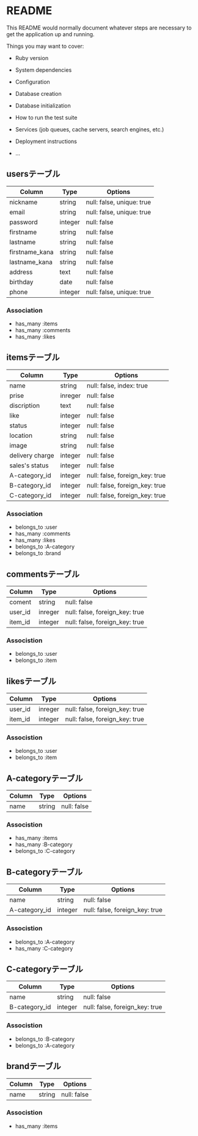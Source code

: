 # README

This README would normally document whatever steps are necessary to get the
application up and running.

Things you may want to cover:

* Ruby version

* System dependencies

* Configuration

* Database creation

* Database initialization

* How to run the test suite

* Services (job queues, cache servers, search engines, etc.)

* Deployment instructions

* ...

## usersテーブル
| Column         | Type    | Options                   |
|----------------|---------|---------------------------|
| nickname       | string  | null: false, unique: true |
| email          | string  | null: false, unique: true |
| password       | integer | null: false               |
| firstname      | string  | null: false               |
| lastname       | string  | null: false               |
| firstname_kana | string  | null: false               |
| lastname_kana  | string  | null: false               |
| address        | text    | null: false               |
| birthday       | date    | null: false               |
| phone          | integer | null: false, unique: true |

### Association
- has_many :items
- has_many :comments
- has_many :likes



## itemsテーブル
| Column          | Type    | Options                        |
|-----------------|---------|--------------------------------|
| name            | string  | null: false, index: true       |
| prise           | inreger | null: false                    |
| discription     | text    | null: false                    |
| like            | integer | null: false                    |
| status          | integer | null: false                    |
| location        | string  | null: false                    |
| image           | string  | null: false                    |
| delivery charge | integer | null: false                    |
| sales's status  | integer | null: false                    |
| A-category_id   | integer | null: false, foreign_key: true |
| B-category_id   | integer | null: false, foreign_key: true |
| C-category_id   | integer | null: false, foreign_key: true |

### Association
- belongs_to :user
- has_many :comments
- has_many :likes
- belongs_to :A-category
- belongs_to :brand



## commentsテーブル
| Column  | Type    | Options                        |
|---------|---------|--------------------------------|
| coment  | string  | null: false                    |
| user_id | inreger | null: false, foreign_key: true |
| item_id | integer | null: false, foreign_key: true |

### Associstion
- belongs_to :user
- belongs_to :item



## likesテーブル
| Column  | Type    | Options                        |
|---------|---------|--------------------------------|
| user_id | inreger | null: false, foreign_key: true |
| item_id | integer | null: false, foreign_key: true |

### Associstion
- belongs_to :user
- belongs_to :item



## A-categoryテーブル
| Column  | Type    | Options     |
|---------|---------|-------------|
| name    | string  | null: false |

### Associstion
- has_many :items
- has_many :B-category
- belongs_to :C-category



## B-categoryテーブル
| Column        | Type    | Options                        |
|---------------|---------|--------------------------------|
| name          | string  | null: false                    |
| A-category_id | integer | null: false, foreign_key: true |

### Associstion
- belongs_to :A-category
- has_many :C-category



## C-categoryテーブル
| Column  | Type    | Options                              |
|---------|---------|--------------------------------------|
| name    | string  | null: false                          |
| B-category_id | integer | null: false, foreign_key: true |

### Associstion
- belongs_to :B-category
- belongs_to :A-category



## brandテーブル
| Column  | Type    | Options     |
|---------|---------|-------------|
| name    | string  | null: false |

### Associstion
- has_many :items


